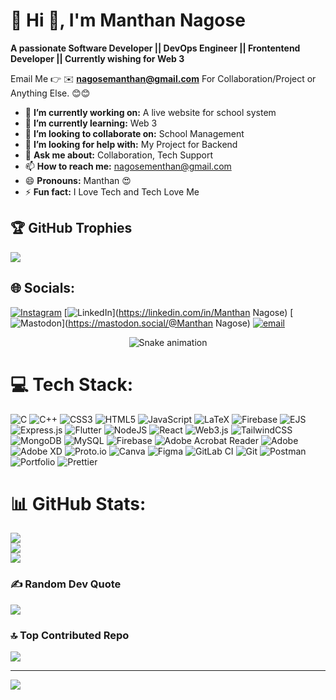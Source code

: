 # 💫 Hi 👋, I'm Manthan Nagose
**A passionate Software Developer || DevOps Engineer || Frontentend Developer || Currently wishing for Web 3**

Email Me 👉 ✉️ **nagosemanthan@gmail.com** For Collaboration/Project or Anything Else. 😊😊

- 🔭 **I’m currently working on:**  A live website for school system
- 🌱 **I’m currently learning:** Web 3
- 👯 **I’m looking to collaborate on:** School Management
- 🤔 **I’m looking for help with:** My Project for Backend
- 💬 **Ask me about:** Collaboration, Tech Support
- 📫 **How to reach me:** nagosementhan@gmail.com
- 😄 **Pronouns:** Manthan 😍
- ⚡ **Fun fact:** I Love Tech and Tech Love Me


## 🏆 GitHub Trophies
![](https://github-profile-trophy.vercel.app/?username=ManthanNagose&theme=radical&no-frame=false&no-bg=true&margin-w=4)


## 🌐 Socials:
[![Instagram](https://img.shields.io/badge/Instagram-%23E4405F.svg?logo=Instagram&logoColor=white)](https://instagram.com/manthan.2003) [![LinkedIn](https://img.shields.io/badge/LinkedIn-%230077B5.svg?logo=linkedin&logoColor=white)](https://linkedin.com/in/Manthan Nagose) [![Mastodon](https://img.shields.io/badge/-MASTODON-%232B90D9?logo=mastodon&logoColor=white)](https://mastodon.social/@Manthan Nagose) [![email](https://img.shields.io/badge/Email-D14836?logo=gmail&logoColor=white)](mailto:nagosemanthan@gmail.com) 

<!-- Snake Game Repo View -->

<div align="center">
  <img src="https://profile-readme-generator.com/assets/snake.svg" alt="Snake animation" />
</div>

# 💻 Tech Stack:
![C](https://img.shields.io/badge/c-%2300599C.svg?style=for-the-badge&logo=c&logoColor=white) ![C++](https://img.shields.io/badge/c++-%2300599C.svg?style=for-the-badge&logo=c%2B%2B&logoColor=white) ![CSS3](https://img.shields.io/badge/css3-%231572B6.svg?style=for-the-badge&logo=css3&logoColor=white) ![HTML5](https://img.shields.io/badge/html5-%23E34F26.svg?style=for-the-badge&logo=html5&logoColor=white) ![JavaScript](https://img.shields.io/badge/javascript-%23323330.svg?style=for-the-badge&logo=javascript&logoColor=%23F7DF1E) ![LaTeX](https://img.shields.io/badge/latex-%23008080.svg?style=for-the-badge&logo=latex&logoColor=white) ![Firebase](https://img.shields.io/badge/firebase-%23039BE5.svg?style=for-the-badge&logo=firebase) ![EJS](https://img.shields.io/badge/ejs-%23B4CA65.svg?style=for-the-badge&logo=ejs&logoColor=black) ![Express.js](https://img.shields.io/badge/express.js-%23404d59.svg?style=for-the-badge&logo=express&logoColor=%2361DAFB) ![Flutter](https://img.shields.io/badge/Flutter-%2302569B.svg?style=for-the-badge&logo=Flutter&logoColor=white) ![NodeJS](https://img.shields.io/badge/node.js-6DA55F?style=for-the-badge&logo=node.js&logoColor=white) ![React](https://img.shields.io/badge/react-%2320232a.svg?style=for-the-badge&logo=react&logoColor=%2361DAFB) ![Web3.js](https://img.shields.io/badge/web3.js-F16822?style=for-the-badge&logo=web3.js&logoColor=white) ![TailwindCSS](https://img.shields.io/badge/tailwindcss-%2338B2AC.svg?style=for-the-badge&logo=tailwind-css&logoColor=white) ![MongoDB](https://img.shields.io/badge/MongoDB-%234ea94b.svg?style=for-the-badge&logo=mongodb&logoColor=white) ![MySQL](https://img.shields.io/badge/mysql-4479A1.svg?style=for-the-badge&logo=mysql&logoColor=white) ![Firebase](https://img.shields.io/badge/firebase-a08021?style=for-the-badge&logo=firebase&logoColor=ffcd34) ![Adobe Acrobat Reader](https://img.shields.io/badge/Adobe%20Acrobat%20Reader-EC1C24.svg?style=for-the-badge&logo=Adobe%20Acrobat%20Reader&logoColor=white) ![Adobe](https://img.shields.io/badge/adobe-%23FF0000.svg?style=for-the-badge&logo=adobe&logoColor=white) ![Adobe XD](https://img.shields.io/badge/Adobe%20XD-470137?style=for-the-badge&logo=Adobe%20XD&logoColor=#FF61F6) ![Proto.io](https://img.shields.io/badge/Proto.io-161637?style=for-the-badge&logo=proto.io&logoColor=00e5ff) ![Canva](https://img.shields.io/badge/Canva-%2300C4CC.svg?style=for-the-badge&logo=Canva&logoColor=white) ![Figma](https://img.shields.io/badge/figma-%23F24E1E.svg?style=for-the-badge&logo=figma&logoColor=white) ![GitLab CI](https://img.shields.io/badge/gitlab%20CI-%23181717.svg?style=for-the-badge&logo=gitlab&logoColor=white) ![Git](https://img.shields.io/badge/git-%23F05033.svg?style=for-the-badge&logo=git&logoColor=white) ![Postman](https://img.shields.io/badge/Postman-FF6C37?style=for-the-badge&logo=postman&logoColor=white) ![Portfolio](https://img.shields.io/badge/Portfolio-%23000000.svg?style=for-the-badge&logo=firefox&logoColor=#FF7139) ![Prettier](https://img.shields.io/badge/prettier-%23F7B93E.svg?style=for-the-badge&logo=prettier&logoColor=black)
# 📊 GitHub Stats:
![](https://github-readme-stats.vercel.app/api?username=ManthanNagose&theme=gruvbox&hide_border=false&include_all_commits=true&count_private=false)<br/>
![](https://nirzak-streak-stats.vercel.app/?user=ManthanNagose&theme=gruvbox&hide_border=false)<br/>
![](https://github-readme-stats.vercel.app/api/top-langs/?username=ManthanNagose&theme=gruvbox&hide_border=false&include_all_commits=true&count_private=false&layout=compact)



### ✍️ Random Dev Quote
![](https://quotes-github-readme.vercel.app/api?type=horizontal&theme=radical)

### 🔝 Top Contributed Repo
![](https://github-contributor-stats.vercel.app/api?username=ManthanNagose&limit=5&theme=dark&combine_all_yearly_contributions=true)

---
[![](https://visitcount.itsvg.in/api?id=ManthanNagose&icon=0&color=0)](https://visitcount.itsvg.in)

<!-- Proudly created with GPRM ( https://gprm.itsvg.in ) -->
